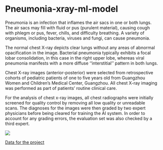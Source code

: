 # Pneumonia-xray-ml-model

Pneumonia is an infection that inflames the air sacs in one or both lungs. The air sacs may fill with fluid or pus (purulent material), causing cough with phlegm or pus, fever, chills, and difficulty breathing. A variety of organisms, including bacteria, viruses and fungi, can cause pneumonia.

The normal chest X-ray depicts clear lungs without any areas of abnormal opacification in the image. Bacterial pneumonia typically exhibits a focal lobar consolidation, in this case in the right upper lobe, whereas viral pneumonia manifests with a more diffuse ‘‘interstitial’’ pattern in both lungs.

Chest X-ray images (anterior-posterior) were selected from retrospective cohorts of pediatric patients of one to five years old from Guangzhou Women and Children’s Medical Center, Guangzhou. All chest X-ray imaging was performed as part of patients’ routine clinical care.

For the analysis of chest x-ray images, all chest radiographs were initially screened for quality control by removing all low quality or unreadable scans. The diagnoses for the images were then graded by two expert physicians before being cleared for training the AI system. In order to account for any grading errors, the evaluation set was also checked by a third expert.

![](https://www.google.com/url?sa=i&url=https%3A%2F%2Ftowardsdatascience.com%2Fpneumonia-diagnosis-using-cnns-bfd71e3c05&psig=AOvVaw07ovD1WMHUzF1WWD-gUgkf&ust=1624701869179000&source=images&cd=vfe&ved=2ahUKEwjXw7-fxLLxAhXW5jgGHUXAANYQjRx6BAgAEA8)

[Data for the project](https://data.mendeley.com/datasets/rscbjbr9sj/2)
